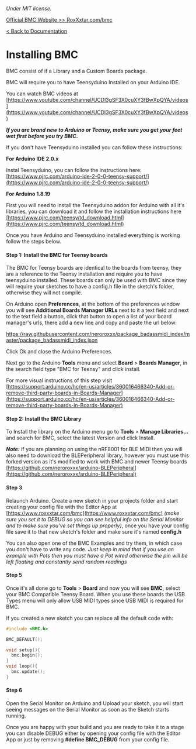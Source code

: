 *Under MIT license.*

[Official BMC Website >> RoxXxtar.com/bmc](https://www.roxxxtar.com/bmc)

[< Back to Documentation](README.md)

# Installing BMC

BMC consist of if a Library and a Custom Boards package.

BMC will require you to have Teensyduino Installed on your Arduino IDE.

You can watch BMC videos at [https://www.youtube.com/channel/UCDl3gSF3X0cuXY3fBwXpQYA/videos](https://www.youtube.com/channel/UCDl3gSF3X0cuXY3fBwXpQYA/videos)

***If you are brand new to Arduino or Teensy, make sure you get your feet wet first before you try BMC.***

If you don't have Teensyduino installed you can follow these instructions:

**For Arduino IDE 2.0.x**

Instal Teensyduino, you can follow the instructions here: [https://www.pjrc.com/arduino-ide-2-0-0-teensy-support/](https://www.pjrc.com/arduino-ide-2-0-0-teensy-support/)

**For Arduino 1.8.19**

First you will need to install the Teensyduino addon for Arduino with all it's libraries, you can download it and follow the installation instructions here [https://www.pjrc.com/teensy/td_download.html](https://www.pjrc.com/teensy/td_download.html)

Once you have Arduino and Teensyduino installed everything is working follow the steps below.

#### Step 1: Install the BMC for Teensy boards

The BMC for Teensy boards are identical to the boards from teensy, they are a reference to the Teensy installation and require you to have teensyduino installed. These boards can only be used with BMC since they will require your sketches to have a config.h file in the sketch's folder, otherwise they will not compile.

On Arduino open **Preferences**, at the bottom of the preferences window you will see **Additional Boards Manager URLs** next to it a text field and next to the text field a button, click that button to open a list of your board manager's urls, there add a new line and copy and paste the url below:

https://raw.githubusercontent.com/neroroxxx/package_badassmidi_index/master/package_badassmidi_index.json

Click Ok and close the Arduino Preferences.

Next go to the Arduino **Tools** menu and select **Board** > **Boards Manager**, in the search field type "BMC for Teensy" and click install.

For more visual instructions of this step visit [https://support.arduino.cc/hc/en-us/articles/360016466340-Add-or-remove-third-party-boards-in-Boards-Manager](https://support.arduino.cc/hc/en-us/articles/360016466340-Add-or-remove-third-party-boards-in-Boards-Manager)


#### Step 2: Install the BMC Library
To Install the library on the Arduino menu go to **Tools** > **Manage Libraries...** and search for BMC, select the latest Version and click Install.

***Note:*** if you are planning on using the nRF8001 for BLE MIDI then you will also need to download the BLEPeripheral library, however you must use this forked version as it's modified to work with BMC and newer Teensy boards [https://github.com/neroroxxx/arduino-BLEPeripheral](https://github.com/neroroxxx/arduino-BLEPeripheral)

#### Step 3
Relaunch Arduino. Create a new sketch in your projects folder and start creating your config file with the Editor App at [https://www.roxxxtar.com/bmc](https://www.roxxxtar.com/bmc) *(make sure you set it to DEBUG so you can see helpful info on the Serial Monitor and to make sure you've set things up properly)*, once you have your config file save it to that new sketch's folder and make sure it's named **config.h**

You can also open one of the BMC Examples and try them, in which case you don't have to write any code. *Just keep in mind that if you use an example with Pots then you must have a Pot wired otherwise the pin will be left floating and constantly send random readings*

#### Step 5
Once it's all done go to **Tools** > **Board** and now you will see **BMC**, select your BMC Compatible Teensy Board.
When you use these boards the USB Types menu will only allow USB MIDI types since USB MIDI is required for BMC.

If you created a new sketch you can replace all the default code with:

```c++
#include <BMC.h>

BMC_DEFAULT();

void setup(){
  bmc.begin();
}
void loop(){
  bmc.update();
}
```
#### Step 6
Open the Serial Monitor on Arduino and Upload your sketch, you will start seeing messages on the Serial Monitor as soon as the Sketch starts running.

Once you are happy with your build and you are ready to take it to a stage you can disable DEBUG either by opening your config file with the Editor App or just by removing **#define BMC_DEBUG** from your config file.
